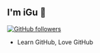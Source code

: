 ##  I'm iGu 👋

[![GitHub followers](https://img.shields.io/github/followers/Ouxxxxxjoe)](https://github.com/Ouxxxxxjoe)

- Learn GitHub, Love GitHub
